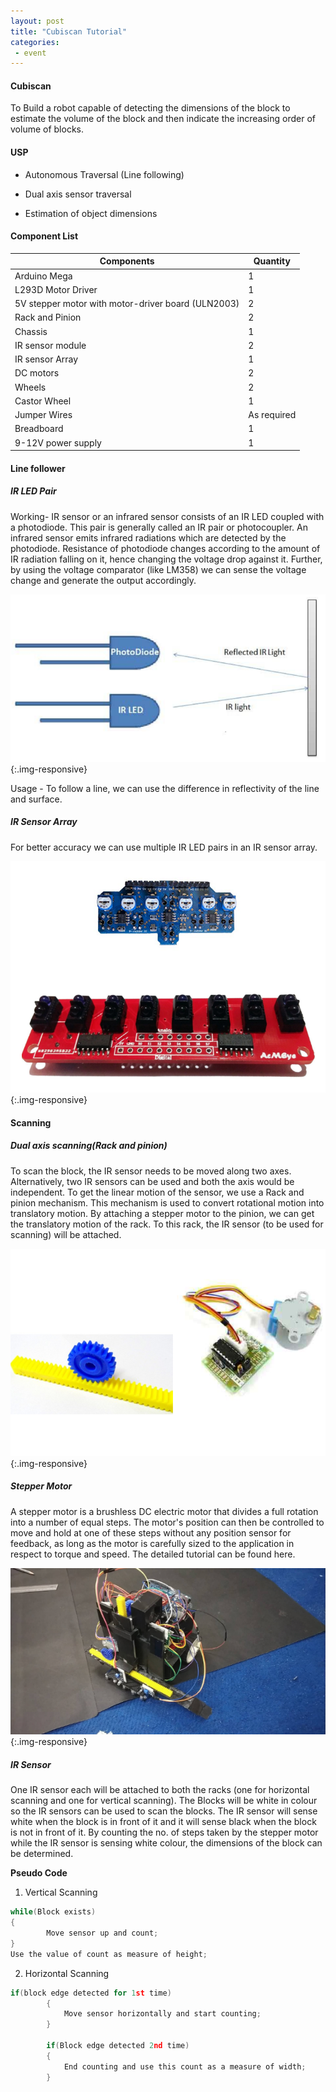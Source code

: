 ```yaml
---
layout: post
title: "Cubiscan Tutorial"
categories:
 - event
---
```


#### Cubiscan

To Build a robot capable of detecting the dimensions of the block to estimate the volume of the block and then indicate the increasing order of volume of blocks.

#### USP

* Autonomous Traversal (Line following)

* Dual axis sensor traversal 

* Estimation of object dimensions

#### Component List 

| Components | Quantity |
| --- | --- |
| Arduino Mega | 1 |
| L293D Motor Driver | 1 |
| 5V stepper motor with motor-driver board (ULN2003) | 2 |
| Rack and Pinion | 2 |
| Chassis | 1 |
| IR sensor module | 2 |
| IR sensor Array | 1 |
| DC motors | 2 |
| Wheels | 2 |
| Castor Wheel | 1 |
| Jumper Wires | As required |
| Breadboard | 1 |
| 9-12V power supply | 1 |

#### Line follower

##### IR LED Pair

Working- IR sensor or an infrared sensor consists of an IR LED coupled with a photodiode. This pair is generally called an IR pair or photocoupler. An infrared sensor emits infrared radiations which are detected by the photodiode. Resistance of photodiode changes according to the amount of IR radiation falling on it, hence changing the voltage drop against it. Further, by using the voltage comparator (like LM358) we can sense the voltage change and generate the output accordingly.

![](/img/tutorial/event/cubiscan/cutut1.png){:.img-responsive}

Usage - To follow a line, we can use the difference in reflectivity of the line and surface.

##### IR Sensor Array

For better accuracy we can use multiple IR LED pairs in an IR sensor array.

![](/img/tutorial/event/cubiscan/cutut2.png){:.img-responsive}

#### Scanning

##### Dual axis scanning(Rack and pinion)

To scan the block, the IR sensor needs to be moved along two axes. Alternatively, two IR sensors can be used and both the axis would be independent. To get the linear motion of the sensor, we use a Rack and pinion mechanism. This mechanism is used to convert rotational motion into translatory motion. By attaching a stepper motor to the pinion, we can get the translatory motion of the rack. To this rack, the IR sensor (to be used for scanning) will be attached.

![](/img/tutorial/event/cubiscan/cutut3.png){:.img-responsive}

##### Stepper Motor

A stepper motor is a brushless DC electric motor that divides a full rotation into a number of equal steps. The motor's position can then be controlled to move and hold at one of these steps without any position sensor for feedback, as long as the motor is carefully sized to the application in respect to torque and speed.
The detailed tutorial can be found here.

![](/img/tutorial/event/cubiscan/cutut4.png){:.img-responsive}

##### IR Sensor

One IR sensor each will be attached to both the racks (one for horizontal scanning and one for vertical scanning). The Blocks will be white in colour so the IR sensors can be used to scan the blocks. The IR sensor will sense white when the block is in front of it and it will sense black when the block is not in front of it. By counting the no. of steps taken by the stepper motor while the IR sensor is sensing white colour, the dimensions of the block can be determined.

**Pseudo Code**
1. Vertical Scanning

```c
while(Block exists)
{
        Move sensor up and count;
}
Use the value of count as measure of height;
```

2. Horizontal Scanning

```c
if(block edge detected for 1st time)
        {
            Move sensor horizontally and start counting;
        }
            
        if(Block edge detected 2nd time)
        {
            End counting and use this count as a measure of width;
        }
```